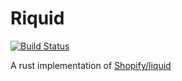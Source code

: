 # Riquid

[![Build Status](https://travis-ci.org/pseudomuto/riquid.svg?branch=master)](https://travis-ci.org/pseudomuto/riquid)

A rust implementation of [Shopify/liquid](https://github.com/Shopify/liquid)
